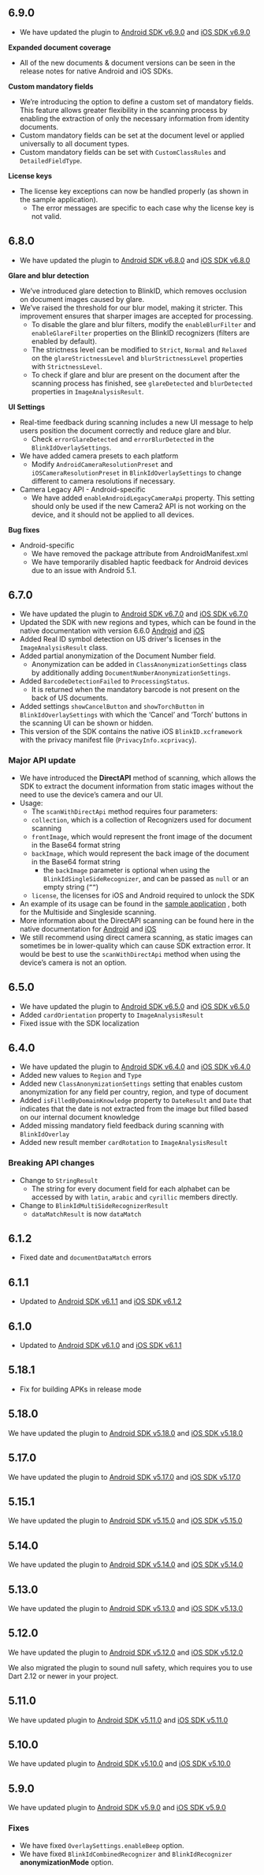 ## 6.9.0

- We have updated the plugin to [Android SDK v6.9.0](https://github.com/BlinkID/blinkid-android/releases/tag/v6.9.0) and [iOS SDK v6.9.0](https://github.com/BlinkID/blinkid-ios/releases/tag/v6.9.0)

**Expanded document coverage**

- All of the new documents & document versions can be seen in the release notes for native Android and iOS SDKs.

**Custom mandatory fields**

- We’re introducing the option to define a custom set of mandatory fields. This feature allows greater flexibility in the scanning process by enabling the extraction of only the necessary information from identity documents.
- Custom mandatory fields can be set at the document level or applied universally to all document types.
- Custom mandatory fields can be set with `CustomClassRules` and `DetailedFieldType`.

**License keys**

- The license key exceptions can now be handled properly (as shown in the sample application).
    - The error messages are specific to each case why the license key is not valid.

## 6.8.0

- We have updated the plugin to [Android SDK v6.8.0](https://github.com/BlinkID/blinkid-android/releases/tag/v6.8.0) and [iOS SDK v6.8.0](https://github.com/BlinkID/blinkid-ios/releases/tag/v6.8.0)

**Glare and blur detection**

- We’ve introduced glare detection to BlinkID, which removes occlusion on document images caused by glare.
- We’ve raised the threshold for our blur model, making it stricter. This improvement ensures that sharper images are accepted for processing.
    - To disable the glare and blur filters, modify the `enableBlurFilter` and `enableGlareFilter` properties on the BlinkID recognizers (filters are enabled by default).
    - The strictness level can be modified to `Strict`, `Normal` and `Relaxed` on the `glareStrictnessLevel` and `blurStrictnessLevel` properties with `StrictnessLevel`.
    - To check if glare and blur are present on the document after the scanning process has finished, see `glareDetected` and `blurDetected` properties in `ImageAnalysisResult`.

**UI Settings**

- Real-time feedback during scanning includes a new UI message to help users position the document correctly and reduce glare and blur.
    - Check `errorGlareDetected` and `errorBlurDetected` in the `BlinkIdOverlaySettings`.
- We have added camera presets to each platform
    - Modify `AndroidCameraResolutionPreset` and `iOSCameraResolutionPreset` in `BlinkIdOverlaySettings` to change different to camera resolutions if necessary.
- Camera Legacy API - Android-specific
    - We have added `enableAndroidLegacyCameraApi` property. This setting should only be used if the new Camera2 API is not working on the device, and it should not be applied to all devices.

**Bug fixes**

- Android-specific
    - We have removed the package attribute from AndroidManifest.xml
    - We have temporarily disabled haptic feedback for Android devices due to an issue with Android 5.1.

## 6.7.0

- We have updated the plugin to [Android SDK v6.7.0](https://github.com/BlinkID/blinkid-android/releases/tag/v6.7.0) and [iOS SDK v6.7.0](https://github.com/BlinkID/blinkid-ios/releases/tag/v6.7.0)
- Updated the SDK with new regions and types, which can be found in the native documentation with version 6.6.0 [Android](https://github.com/BlinkID/blinkid-android/releases/tag/v6.6.0) and [iOS](https://github.com/BlinkID/blinkid-ios/releases/tag/v6.6.0)
- Added Real ID symbol detection on US driver's licenses in the `ImageAnalysisResult` class.
- Added partial anonymization of the Document Number field.
    - Anonymization can be added in `ClassAnonymizationSettings` class by additionally adding `DocumentNumberAnonymizationSettings`.
- Added `BarcodeDetectionFailed` to `ProcessingStatus`.
    - It is returned when the mandatory barcode is not present on the back of US documents.
- Added settings `showCancelButton` and `showTorchButton` in `BlinkIdOverlaySettings` with which the ‘Cancel’ and ‘Torch’ buttons in the scanning UI can be shown or hidden.
- This version of the SDK contains the native iOS `BlinkID.xcframework` with the privacy manifest file (`PrivacyInfo.xcprivacy`).

### Major API update

- We have introduced the **DirectAPI** method of scanning, which allows the SDK to extract the document information from static images without the need to use the device’s camera and our UI.
- Usage:
    - The `scanWithDirectApi` method requires four parameters:
    - `collection`, which is a collection of Recognizers used for document scanning
    - `frontImage`, which would represent the front image of the document in the Base64 format string
    - `backImage`,  which would represent the back image of the document in the Base64 format string
        - the `backImage` parameter is optional when using the `BlinkIdSingleSideRecognizer`, and can be passed as `null` or an empty string (`””`)
    - `license`, the licenses for iOS and Android required to unlock the SDK
- An example of its usage can be found in the [sample application](https://github.com/BlinkID/blinkid-flutter/blob/master/sample_files/main.dart) , both for the Multiside and Singleside scanning.
- More information about the DirectAPI scanning can be found here in the native documentation for [Android](https://github.com/BlinkID/blinkid-android?tab=readme-ov-file#direct-api) and [iOS](https://github.com/BlinkID/blinkid-ios?tab=readme-ov-file#direct-api-processing)
- We still recommend using direct camera scanning, as static images can sometimes be in lower-quality which can cause SDK extraction error. It would be best to use the `scanWithDirectApi` method when using the device’s camera is not an option.

## 6.5.0
- We have updated the plugin to [Android SDK v6.5.0](https://github.com/BlinkID/blinkid-android/releases/tag/v6.5.0) and [iOS SDK v6.5.0](https://github.com/BlinkID/blinkid-ios/releases/tag/v6.5.0)
- Added `cardOrientation` property to `ImageAnalysisResult`
- Fixed issue with the SDK localization

## 6.4.0
- We have updated the plugin to [Android SDK v6.4.0](https://github.com/BlinkID/blinkid-android/releases/tag/v6.4.0) and [iOS SDK v6.4.0](https://github.com/BlinkID/blinkid-ios/releases/tag/v6.4.0)
- Added new values to `Region` and `Type`
- Added new `ClassAnonymizationSettings` setting that enables custom anonymization for any field per country, region, and type of document
- Added `isFilledByDomainKnowledge` property to `DateResult` and `Date` that indicates that the date is not extracted from the image but filled based on our internal document knowledge
- Added missing mandatory field feedback during scanning with `BlinkIdOverlay`
- Added new result member `cardRotation` to `ImageAnalysisResult`

### Breaking API changes
- Change to `StringResult`
    - The string for every document field for each alphabet can be accessed by with `latin`, `arabic` and `cyrillic` members directly.
- Change to `BlinkIdMultiSideRecognizerResult`
    - `dataMatchResult` is now `dataMatch`
    
## 6.1.2
- Fixed date and `documentDataMatch` errors

## 6.1.1
- Updated to [Android SDK v6.1.1](https://github.com/BlinkID/blinkid-android/releases/tag/v6.1.1) and [iOS SDK v6.1.2](https://github.com/BlinkID/blinkid-ios/releases/tag/v6.1.2)

## 6.1.0
- Updated to [Android SDK v6.1.0](https://github.com/BlinkID/blinkid-android/releases/tag/v6.1.0) and [iOS SDK v6.1.1](https://github.com/BlinkID/blinkid-ios/releases/tag/v6.1.1)

## 5.18.1

- Fix for building APKs in release mode

## 5.18.0

We have updated the plugin to [Android SDK v5.18.0](https://github.com/BlinkID/blinkid-android/releases/tag/v5.18.0) and [iOS SDK v5.18.0](https://github.com/BlinkID/blinkid-ios/releases/tag/v5.18.0)

## 5.17.0

We have updated the plugin to [Android SDK v5.17.0](https://github.com/BlinkID/blinkid-android/releases/tag/v5.17.0) and [iOS SDK v5.17.0](https://github.com/BlinkID/blinkid-ios/releases/tag/v5.17.0)

## 5.15.1

We have updated the plugin to [Android SDK v5.15.0](https://github.com/BlinkID/blinkid-android/releases/tag/v5.15.0) and [iOS SDK v5.15.0](https://github.com/BlinkID/blinkid-ios/releases/tag/v5.15.0)

## 5.14.0

We have updated the plugin to [Android SDK v5.14.0](https://github.com/BlinkID/blinkid-android/releases/tag/v5.14.0) and [iOS SDK v5.14.0](https://github.com/BlinkID/blinkid-ios/releases/tag/v5.14.0)

## 5.13.0

We have updated the plugin to [Android SDK v5.13.0](https://github.com/BlinkID/blinkid-android/releases/tag/v5.13.0) and [iOS SDK v5.13.0](https://github.com/BlinkID/blinkid-ios/releases/tag/v5.13.0)

## 5.12.0

We have updated the plugin to [Android SDK v5.12.0](https://github.com/BlinkID/blinkid-android/releases/tag/v5.12.0) and [iOS SDK v5.12.0](https://github.com/BlinkID/blinkid-ios/releases/tag/v5.12.0)

We also migrated the plugin to sound null safety, which requires you to use Dart 2.12 or newer in your project.


## 5.11.0

We have updated plugin to [Android SDK v5.11.0](https://github.com/BlinkID/blinkid-android/releases/tag/v5.11.0) and [iOS SDK v5.11.0](https://github.com/BlinkID/blinkid-ios/releases/tag/v5.11.0)

## 5.10.0

We have updated plugin to [Android SDK v5.10.0](https://github.com/BlinkID/blinkid-android/releases/tag/v5.10.0) and [iOS SDK v5.10.0](https://github.com/BlinkID/blinkid-ios/releases/tag/v5.10.0)

## 5.9.0

We have updated plugin to [Android SDK v5.9.0](https://github.com/BlinkID/blinkid-android/releases/tag/v5.9.0) and [iOS SDK v5.9.0](https://github.com/BlinkID/blinkid-ios/releases/tag/v5.9.0)

### Fixes

- We have fixed `OverlaySettings.enableBeep` option.
- We have fixed `BlinkIdCombinedRecognizer` and `BlinkIdRecognizer` **anonymizationMode** option.
